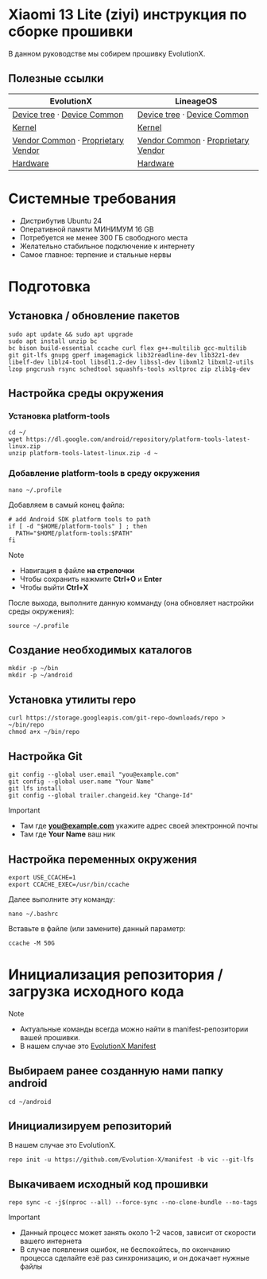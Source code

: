 # Xiaomi 13 Lite (ziyi) инструкция по сборке прошивки

В данном руководстве мы собирем прошивку EvolutionX.

## Полезные ссылки

| EvolutionX                                                                                                                                                                              | LineageOS                                                                                                                                                                                                 |
|-----------------------------------------------------------------------------------------------------------------------------------------------------------------------------------------|-----------------------------------------------------------------------------------------------------------------------------------------------------------------------------------------------------------|
| [Device tree](https://github.com/cupid-development/android_device_xiaomi_ziyi) · [Device Common](https://github.com/Evolution-X-Devices/device_xiaomi_sm8450-common)                    | [Device tree](https://github.com/cupid-development/android_device_xiaomi_ziyi) · [Device Common](https://github.com/cupid-development/android_device_xiaomi_sm8450-common)                                |
| [Kernel](https://github.com/Evolution-X-Devices/kernel_xiaomi_sm8450)                                                                                                                   | [Kernel](https://github.com/cupid-development/android_kernel_xiaomi_sm8450)                                                                                                                               |
| [Vendor Common](https://github.com/Evolution-X-Devices/vendor_xiaomi_sm8450-common) · [Proprietary Vendor](https://git.mainlining.org/cupid-development/proprietary_vendor_xiaomi_ziyi) | [Vendor Common](https://git.mainlining.org/cupid-development/proprietary_vendor_xiaomi_sm8450-common) · [Proprietary Vendor](https://git.mainlining.org/cupid-development/proprietary_vendor_xiaomi_ziyi) |
| [Hardware](https://github.com/Evolution-X-Devices/hardware_xiaomi)                                                                                                                      | [Hardware](https://github.com/LineageOS/android_hardware_xiaomi)                                                                                                                                          |

# Системные требования

* Дистрибутив Ubuntu 24
* Оперативной памяти МИНИМУМ 16 GB
* Потребуется не менее 300 ГБ свободного места
* Желательно стабильное подключение к интернету
* Самое главное: терпение и стальные нервы

# Подготовка

## Установка / обновление пакетов

```shell
sudo apt update && sudo apt upgrade
sudo apt install unzip bc
bc bison build-essential ccache curl flex g++-multilib gcc-multilib git git-lfs gnupg gperf imagemagick lib32readline-dev lib32z1-dev libelf-dev liblz4-tool libsdl1.2-dev libssl-dev libxml2 libxml2-utils lzop pngcrush rsync schedtool squashfs-tools xsltproc zip zlib1g-dev
```

## Настройка среды окружения

### Установка platform-tools

```shell
cd ~/
wget https://dl.google.com/android/repository/platform-tools-latest-linux.zip
unzip platform-tools-latest-linux.zip -d ~
```

### Добавление platform-tools в среду окружения

```shell
nano ~/.profile
```

Добавляем в самый конец файла:

```shell
# add Android SDK platform tools to path
if [ -d "$HOME/platform-tools" ] ; then
  PATH="$HOME/platform-tools:$PATH"
fi
```

> [!NOTE]
> * Навигация в файле **на стрелочки**
> * Чтобы сохранить нажмите **Ctrl+O** и **Enter**
> * Чтобы выйти **Ctrl+X**

После выхода, выполните данную комманду (она обновляет настройки среды окружения):

```shell
source ~/.profile
```

## Создание необходимых каталогов

```shell
mkdir -p ~/bin
mkdir -p ~/android
```

## Установка утилиты repo

```shell
curl https://storage.googleapis.com/git-repo-downloads/repo > ~/bin/repo
chmod a+x ~/bin/repo
```

## Настройка Git

```shell
git config --global user.email "you@example.com"
git config --global user.name "Your Name"
git lfs install
git config --global trailer.changeid.key "Change-Id"
```

> [!IMPORTANT]
> * Там где **you@example.com** укажите адрес своей электронной почты
> * Там где **Your Name** ваш ник

## Настройка переменных окружения

```shell
export USE_CCACHE=1
export CCACHE_EXEC=/usr/bin/ccache
```

Далее выполните эту команду:

```shell
nano ~/.bashrc
```

Вставьте в файле (или замените) данный параметр:

```shell
ccache -M 50G
```

# Инициализация репозитория / загрузка исходного кода

> [!NOTE]
> * Актуальные команды всегда можно найти в manifest-репозитории вашей прошивки.
> * В нашем случае это [EvolutionX Manifest](https://github.com/Evolution-X/manifest)

## Выбираем ранее созданную нами папку android

```shell
cd ~/android
```

## Инициализируем репозиторий

В нашем случае это EvolutionX.

```shell
repo init -u https://github.com/Evolution-X/manifest -b vic --git-lfs
```

## Выкачиваем исходный код прошивки

```shell
repo sync -c -j$(nproc --all) --force-sync --no-clone-bundle --no-tags
```

> [!IMPORTANT]
> * Данный процесс может занять около 1-2 часов, зависит от скорости вашего интернета
> * В случае появления ошибок, не беспокойтесь, по окончанию процесса сделайте езё раз синхронизацию, и он докачает
    нужные файлы
